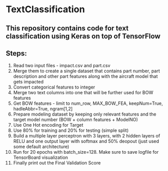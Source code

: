 # TextClassification
## This repository contains code for text classification using Keras on top of TensorFlow 
Steps:
------
1. Read two input files - impact.csv and part.csv
2. Merge them to create a single dataset that contains part number, part description and other part features along with the aircraft model that gets impacted
3. Convert categorical features to integer
4. Merge two text columns into one that will be further used for BOW features
5. Get BOW features - limit to num_row, MAX_BOW_FEA, keepNum=True, hadleAbbr=True, ngram[1,2]
6. Prepare modeling dataset by keeping only relevant features and the target model number (BOW + column features + ModelNO)
7. Use One Hot encoding for Target 
8. Use 80% for training and 20% for testing (simple split)
9. Build a multiple layer perceptron with 3 layers, with 2 hidden layers of RELU and one output layer with softmax and 50% deopout (just used some default architecture)
10. Run for 20 epochs with batch_size=128. Make sure to save logfile for TensorBoard visualization
11. Finally print out the Final Validation Score
